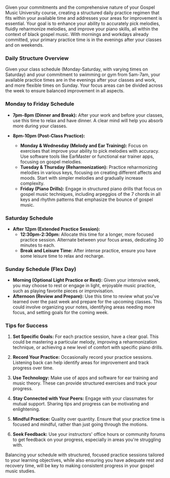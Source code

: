 Given your commitments and the comprehensive nature of your Gospel Music University course, creating a structured daily practice regimen that fits within your available time and addresses your areas for improvement is essential. Your goal is to enhance your ability to accurately pick melodies, fluidly reharmonize melodies, and improve your piano skills, all within the context of black gospel music. With mornings and workdays already committed, your primary practice time is in the evenings after your classes and on weekends.

### Daily Structure Overview

Given your class schedule (Monday-Saturday, with varying times on Saturday) and your commitment to swimming or gym from 5am-7am, your available practice times are in the evenings after your classes and work, and more flexible times on Sunday. Your focus areas can be divided across the week to ensure balanced improvement in all aspects.

### Monday to Friday Schedule

- **7pm-8pm (Dinner and Break):** After your work and before your classes, use this time to relax and have dinner. A clear mind will help you absorb more during your classes.

- **8pm-10pm (Post-Class Practice):**
  - **Monday & Wednesday (Melody and Ear Training):** Focus on exercises that improve your ability to pick melodies with accuracy. Use software tools like EarMaster or functional ear trainer apps, focusing on gospel melodies.
  - **Tuesday & Thursday (Reharmonization):** Practice reharmonizing melodies in various keys, focusing on creating different affects and moods. Start with simpler melodies and gradually increase complexity.
  - **Friday (Piano Drills):** Engage in structured piano drills that focus on gospel music techniques, including arpeggios of the 7 chords in all keys and rhythm patterns that emphasize the bounce of gospel music.

### Saturday Schedule

- **After 12pm (Extended Practice Session):**
  - **12:30pm-2:30pm:** Allocate this time for a longer, more focused practice session. Alternate between your focus areas, dedicating 30 minutes to each.
  - **Break and Leisure Time:** After intense practice, ensure you have some leisure time to relax and recharge.

### Sunday Schedule (Flex Day)

- **Morning (Optional Light Practice or Rest):** Given your intensive week, you may choose to rest or engage in light, enjoyable music practice, such as playing favorite pieces or improvisation.
- **Afternoon (Review and Prepare):** Use this time to review what you've learned over the past week and prepare for the upcoming classes. This could involve organizing your notes, identifying areas needing more focus, and setting goals for the coming week.

### Tips for Success

1. **Set Specific Goals:** For each practice session, have a clear goal. This could be mastering a particular melody, improving a reharmonization technique, or achieving a new level of comfort with specific piano drills.

2. **Record Your Practice:** Occasionally record your practice sessions. Listening back can help identify areas for improvement and track progress over time.

3. **Use Technology:** Make use of apps and software for ear training and music theory. These can provide structured exercises and track your progress.

4. **Stay Connected with Your Peers:** Engage with your classmates for mutual support. Sharing tips and progress can be motivating and enlightening.

5. **Mindful Practice:** Quality over quantity. Ensure that your practice time is focused and mindful, rather than just going through the motions.

6. **Seek Feedback:** Use your instructors' office hours or community forums to get feedback on your progress, especially in areas you're struggling with.

Balancing your schedule with structured, focused practice sessions tailored to your learning objectives, while also ensuring you have adequate rest and recovery time, will be key to making consistent progress in your gospel music studies.
